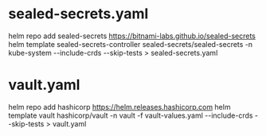 # sealed-secrets.yaml

helm repo add sealed-secrets https://bitnami-labs.github.io/sealed-secrets
helm template sealed-secrets-controller sealed-secrets/sealed-secrets -n kube-system --include-crds --skip-tests > sealed-secrets.yaml

# vault.yaml

helm repo add hashicorp https://helm.releases.hashicorp.com
helm template vault hashicorp/vault -n vault -f vault-values.yaml --include-crds --skip-tests > vault.yaml
